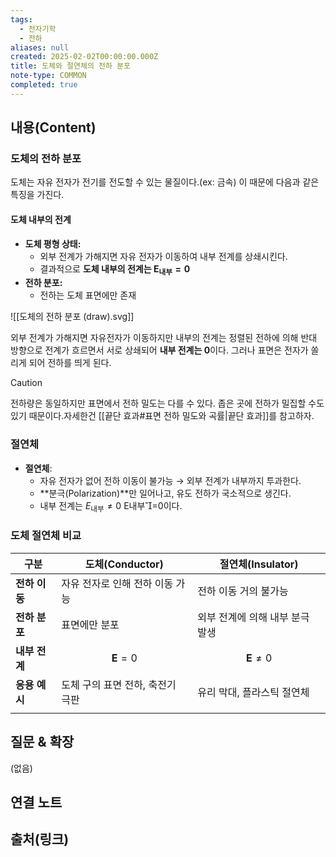 ```yaml
---
tags:
  - 전자기학
  - 전하
aliases: null
created: 2025-02-02T00:00:00.000Z
title: 도체와 절연체의 전하 분포
note-type: COMMON
completed: true
---
```


## 내용(Content)

### 도체의 전하 분포

도체는 자유 전자가 전기를 전도할 수 있는 물질이다.(ex: 금속) 이 때문에 다음과 같은 특징을 가진다.


#### 도체 내부의 전계

- **도체 평형 상태:**
	- 외부 전계가 가해지면 자유 전자가 이동하여 내부 전계를 상쇄시킨다.
	- 결과적으로 **도체 내부의 전계는  $\mathbf{E}_{\text{내부}} = 0$**
- **전하 분포:**
	- 전하는 도체 표면에만 존재

![[도체의 전하 분포 (draw).svg]]

외부 전계가 가해지면 자유전자가 이동하지만 내부의 전계는 정렬된 전하에 의해 반대 방향으로 전계가 흐르면서 서로 상쇄되어 **내부 전계는 0**이다. 그러나 표면은 전자가 쏠리게 되어 전하를 띄게 된다.

>[!caution]
>전하량은 동일하지만 표면에서 전하 밀도는 다를 수 있다. 좁은 곳에 전하가 밀집할 수도 있기 때문이다.자세한건 [[끝단 효과#표면 전하 밀도와 곡률|끝단 효과]]를 참고하자.

### 절연체

- **절연체**:
    - 자유 전자가 없어 전하 이동이 불가능 → 외부 전계가 내부까지 투과한다.
    - **분극(Polarization)**만 일어나고, 유도 전하가 국소적으로 생긴다.
    - 내부 전계는 $E_{\text{내부}}≠0$   E내부​=0이다.


### 도체 절연체 비교

| 구분        | 도체(Conductor)        | 절연체(Insulator)          |
| --------- | -------------------- | ----------------------- |
| **전하 이동** | 자유 전자로 인해 전하 이동 가능   | 전하 이동 거의 불가능            |
| **전하 분포** | 표면에만 분포              | 외부 전계에 의해 내부 분극 발생      |
| **내부 전계** | $$ \mathbf{E} = 0 $$ | $$ \mathbf{E} \neq 0 $$ |
| **응용 예시** | 도체 구의 표면 전하, 축전기 극판  | 유리 막대, 플라스틱 절연체         |
|           |                      |                         |

## 질문 & 확장

(없음)

## 연결 노트

## 출처(링크)





